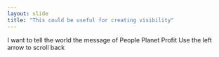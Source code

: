 ```yaml
---
layout: slide
title: "This could be useful for creating visibility"
---
```

I want to tell the world the message of People Planet Profit
Use the left arrow to scroll back

